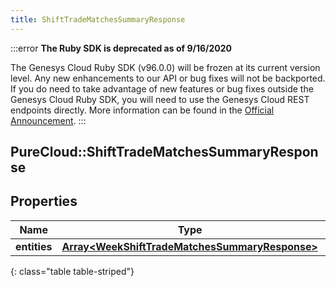 ```yaml
---
title: ShiftTradeMatchesSummaryResponse
---
```


:::error
**The Ruby SDK is deprecated as of 9/16/2020**

The Genesys Cloud Ruby SDK (v96.0.0) will be frozen at its current version level. Any new enhancements to our API or bug fixes will not be backported. If you do need to take advantage of new features or bug fixes outside the Genesys Cloud Ruby SDK, you will need to use the Genesys Cloud REST endpoints directly. More information can be found in the [Official Announcement](https://developer.mypurecloud.com/forum/t/announcement-genesys-cloud-ruby-sdk-end-of-life/8850).
:::


## PureCloud::ShiftTradeMatchesSummaryResponse

## Properties

|Name | Type | Description | Notes|
|------------ | ------------- | ------------- | -------------|
| **entities** | [**Array&lt;WeekShiftTradeMatchesSummaryResponse&gt;**](WeekShiftTradeMatchesSummaryResponse.html) |  | [optional] |
{: class="table table-striped"}


